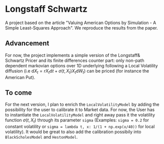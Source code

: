 # Longstaff Schwartz
A project based on the article "Valuing American Options by Simulation - A Simple Least-Squares Approach". We reproduce the results from the paper.

## Advancement
For now, the project implements a simple version of the Longstaff\& Schwartz Pricer and its finite differences counter part: only non-path dependent markovian options over 1D underlying following a Local Volatility diffusion (i.e $\mathrm{d}X_t = rX_t\mathrm{d}t + \sigma(t, X_t) X_t\mathrm{d}W_t$) can be priced (for instance the American Put).

## To come
For the next version, I plan to enrich the `LocalVolatilityModel` by adding the possibility for the user to calibrate it to Market data. For now, the User has to instantiate the `LocalVolatilityModel` and right away pass it the volatility function $\sigma(t, X_t)$ through its parameter `sigma` (Examples: `sigma = 0.2` for constant volatility or `sigma = lambda t, x: 1/(1 + np.exp(x/40))` for local volatility).
It would be great to also add the calibration possibily into `BlackScholesModel` and `HestonModel`.

